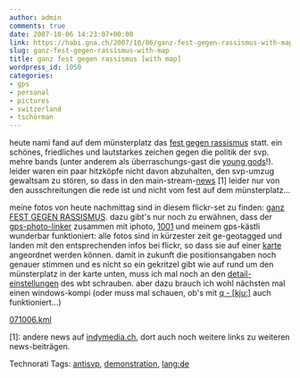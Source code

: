 ```yaml
---
author: admin
comments: true
date: 2007-10-06 14:23:07+00:00
link: https://habi.gna.ch/2007/10/06/ganz-fest-gegen-rassismus-with-map/
slug: ganz-fest-gegen-rassismus-with-map
title: ganz fest gegen rassismus [with map]
wordpress_id: 1050
categories:
- gps
- personal
- pictures
- switzerland
- tschörman
---
```


heute nami fand auf dem münsterplatz das [fest gegen rassismus](http://www.das-schwarze-schaf.ch/) statt. ein schönes, friedliches und lautstarkes zeichen gegen die politik der svp. mehre bands (unter anderem als überraschungs-gast die [young gods](http://www.younggods.com/)!). leider waren ein paar hitzköpfe nicht davon abzuhalten, den svp-umzug gewaltsam zu stören, so dass in den main-stream-[news](http://news.search.ch/inland/2007-10-06/gewaltsame-ausschreitungen-in-bern) [1] leider nur von den ausschreitungen die rede ist und nicht vom fest auf dem münsterplatz...

meine fotos von heute nachmittag sind in diesem flickr-set zu finden: [ganz FEST GEGEN RASSISMUS](http://www.flickr.com/photos/habi/sets/72157602283496768/).
dazu gibt's nur noch zu erwähnen, dass der [gps-photo-linker](http://oregonstate.edu/~earlyj/gpsphotolinker/) zusammen mit iphoto, [1001](http://infinite-sushi.com/software/1001/) und meinem gps-kästli wunderbar funktioniert: alle fotos sind in kürzester zeit ge-geotagged und landen mit den entsprechenden infos bei flickr, so dass sie auf einer [karte](http://www.flickr.com/photos/habi/sets/72157602283496768/map/) angeordnet werden können. damit in zukunft die positionsangaben noch genauer stimmen und es nicht so ein gekritzel gibt wie auf rund um den münsterplatz in der karte unten, muss ich mal noch an den [detail-einstellungen](http://bloxxs.ch/?p=1065) des wbt schrauben. aber dazu brauch ich wohl nächsten mal einen windows-kompi (oder muss mal schauen, ob's mit [q - [kju:]](http://www.kju-app.org/kju/) auch funktioniert...)

[071006.kml](https://habi.gna.ch/wp-content/uploads/2007/10/071006.kml)

[1]: andere news auf [indymedia.ch](http://ch.indymedia.org/demix/2007/10/53152.shtml), dort auch noch weitere links zu weiteren news-beiträgen.



Technorati Tags: [antisvp](http://www.technorati.com/tag/antisvp), [demonstration](http://www.technorati.com/tag/demonstration), [lang:de](http://www.technorati.com/tag/lang:de)
